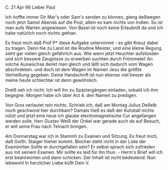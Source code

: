  C. 21 Apr 66
Lieber Paul

Ich hoffte immer Dir Mar's oder Sam's senden zu können, gieng deßwegen noch jetzt Samst Abends auf die Post, allein es kam nichts von Indien. So ist man aufs Warten angewiesen. Von Basel ist noch keine Erlaubniß da und ich habe natürlich noch nichts gethan.

Es freut mich daß Prof P<alm>* diese Aufgabe unternimmt - es gibt Kreuz dabei zu tragen. Denn hie zu Land ist die Routine Meister, und eine kleine Regung sieht gar vielen gleich gefährlich aus. Wie wenn jetzt Heuchler aufstünden und sich bessere Zeugnisse zu erwerben suchten durch Frömmelei! An solche Auswüchse denkt man gleich und läßt sich dadurch vom Wagen abschrekken. und doch ist dem Wagen im Namen Jesu die größte Verheißung gegeben. 
Deine Handschrift ist nun ebenso viel besser als meine heute schlechter ist denn gewöhnlich.

Dreiß seh ich nicht. Ich will ihn zu Spaziergängen einladen, sobald ich ihm begegne. Morgen habe ich über Act 4. den Namen zu predigen.

Von Gros verlautet rein nichts. Schrieb ich, daß am Montag Julius Deßelb noch geschwind hier durchkam? Damals hieß es daß der Kuhstall nichts nützt und jetzt eine neue ich glaube electromagnetische Cur angefangen werden solle. Herr Gustav Weiß der Onkel war gerade auch da auf Besuch, er will seine Frau nach Teinach bringen.

Am Donnerstag war ich in Stammh zu Examen und Sitzung. Es freut mich, daß Gotth. Staiger hieher kommt. Blocher steht nicht in der Liste der Examinirten Sollte er durchgefallen sein? Er selbst sprach sich zufrieden aus mit seinem Examen. Mir sollte es leid für ihn thun. - Herm's Brief will ich erst beantworten und dann schicken. Der Inhalt ist nicht bedeutend. Nun lebewohl
 In herzlicher Liebe küßt
 Dein V.
